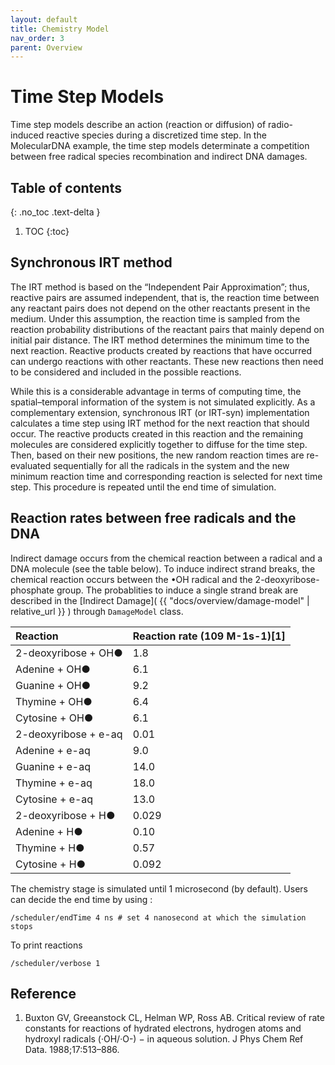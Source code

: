 ```yaml
---
layout: default
title: Chemistry Model
nav_order: 3
parent: Overview
---
```


# Time Step Models

Time step models describe an action (reaction or diffusion) of radio-induced reactive species during a discretized time step. In the MolecularDNA example, the time step models determinate a competition between free radical species recombination and indirect DNA damages.

## Table of contents
{: .no_toc .text-delta }
1. TOC
{:toc}

## Synchronous IRT method

The IRT method is based on the “Independent Pair Approximation”; thus, reactive pairs are assumed independent, that is, the reaction time between any reactant pairs does not depend on the other reactants present in the medium. Under this assumption, the reaction time is sampled from the reaction probability distributions of the reactant pairs that mainly depend on initial pair distance. The IRT method determines the minimum time to the next reaction. Reactive products created by reactions that have occurred can undergo reactions with other reactants. These new reactions then need to be considered and included in the possible reactions.

While this is a considerable advantage in terms of computing time, the spatial–temporal information of the system is not simulated explicitly. As a complementary extension, synchronous IRT (or IRT-syn) implementation calculates a time step using IRT method for the next reaction that should occur. The reactive products created in this reaction and the remaining molecules are considered explicitly together to diffuse for the time step. Then, based on their new positions, the new random reaction times are re-evaluated sequentially for all the radicals in the system and the new minimum reaction time and corresponding reaction is selected for next time step. This procedure is repeated until the end time of simulation.

## Reaction rates between free radicals and the DNA
Indirect damage occurs from the chemical reaction between a radical and a DNA molecule (see the table below). To induce indirect strand breaks, the chemical reaction occurs between the •OH radical and the 2-deoxyribose-phosphate group. The probablities to induce a single strand break are described in the
[Indirect Damage]( {{ "docs/overview/damage-model" | relative_url }} ) through `DamageModel` class.

| Reaction                                      | Reaction rate (109 M-1s-1)[1] |
|:----------------------------------------------|:------------------------------|
| 2-deoxyribose + OH●                           | 1.8                           |
| Adenine + OH●                                 | 6.1                           |
| Guanine + OH●                                 | 9.2                           |
| Thymine + OH●                                 | 6.4                           |
| Cytosine + OH●                                | 6.1                           |
| 2-deoxyribose + e-aq                          | 0.01                          |
| Adenine + e-aq                                | 9.0                           |
| Guanine + e-aq                                | 14.0                          |
| Thymine + e-aq                                | 18.0                          |
| Cytosine + e-aq                               | 13.0                          |
| 2-deoxyribose + H●                            | 0.029                         |
| Adenine + H●                                  | 0.10                          |
| Thymine + H●                                  | 0.57                          |
| Cytosine + H●                                 | 0.092                         |


The chemistry stage is simulated until 1 microsecond (by default). Users can decide the end time by using :
```
/scheduler/endTime 4 ns # set 4 nanosecond at which the simulation stops
```

To print reactions
```
/scheduler/verbose 1
```
## Reference 

1. Buxton GV, Greeanstock CL, Helman WP, Ross AB. Critical review of rate constants for reactions of hydrated electrons, hydrogen atoms and hydroxyl radicals (·OH/·O-) − in aqueous solution. J Phys Chem Ref Data. 1988;17:513–886.